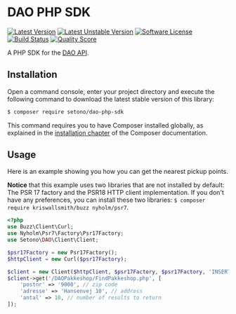 # DAO PHP SDK

[![Latest Version][ico-version]][link-packagist]
[![Latest Unstable Version][ico-unstable-version]][link-packagist]
[![Software License][ico-license]](LICENSE)
[![Build Status][ico-travis]][link-travis]
[![Quality Score][ico-code-quality]][link-code-quality]

A PHP SDK for the [DAO API](http://www.dao.as).

## Installation

Open a command console, enter your project directory and execute the following command to download the latest stable version of this library:

```bash
$ composer require setono/dao-php-sdk
```

This command requires you to have Composer installed globally, as explained in the [installation chapter](https://getcomposer.org/doc/00-intro.md) of the Composer documentation.

## Usage
Here is an example showing you how you can get the nearest pickup points.

**Notice** that this example uses two libraries that are not installed by default: The PSR 17 factory and the PSR18 HTTP client implementation.
If you don't have any preferences, you can install these two libraries: `$ composer require kriswallsmith/buzz nyholm/psr7`.

```php
<?php
use Buzz\Client\Curl;
use Nyholm\Psr7\Factory\Psr17Factory;
use Setono\DAO\Client\Client;

$psr17Factory = new Psr17Factory();
$httpClient = new Curl($psr17Factory);

$client = new Client($httpClient, $psr17Factory, $psr17Factory, 'INSERT CUSTOMER ID', 'INSERT PASSWORD');
$client->get('/DAOPakkeshop/FindPakkeshop.php', [
    'postnr' => '9000', // zip code
    'adresse' => 'Hansenvej 10', // address
    'antal' => 10, // number of results to return
]);
```

[ico-version]: https://poser.pugx.org/setono/dao-php-sdk/v/stable
[ico-unstable-version]: https://poser.pugx.org/setono/dao-php-sdk/v/unstable
[ico-license]: https://poser.pugx.org/setono/dao-php-sdk/license
[ico-travis]: https://travis-ci.com/Setono/dao-php-sdk.svg?branch=master
[ico-code-quality]: https://img.shields.io/scrutinizer/g/Setono/dao-php-sdk.svg?style=flat-square

[link-packagist]: https://packagist.org/packages/setono/dao-php-sdk
[link-travis]: https://travis-ci.com/Setono/dao-php-sdk
[link-code-quality]: https://scrutinizer-ci.com/g/Setono/dao-php-sdk

